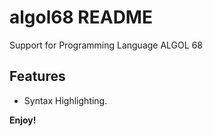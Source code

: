 # algol68 README

Support for Programming Language ALGOL 68

## Features

- Syntax Highlighting.

**Enjoy!**
